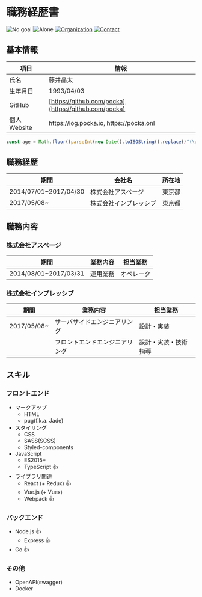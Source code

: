 # 職務経歴書

![No goal](https://img.shields.io/badge/career-building-yellow.svg)
![Alone](https://img.shields.io/badge/dependencies-none-brightgreen.svg)
[![Organization](https://img.shields.io/badge/organization-impv-brightgreen.svg)](https://www.impv.co.jp/)
[![Contact](https://img.shields.io/badge/contact-email-brightgreen.svg)](mailto:pockawoooh@gmail.com)


## 基本情報

項目|情報
---|---
氏名|藤井晶太
生年月日|1993/04/03
GitHub|[https://github.com/pocka](https://github.com/pocka)
個人Website|<https://log.pocka.io>, <https://pocka.onl>

```ts
const age = Math.floor((parseInt(new Date().toISOString().replace(/^(\d{4})-(\d{2})-(\d{2}).*$/, '$1$2$3')) - parseInt('19930403')) / 10000)
```

## 職務経歴

期間|会社名|所在地
---|---|---
2014/07/01~2017/04/30|株式会社アスページ|東京都
2017/05/08~|株式会社インプレッシブ|東京都

## 職務内容

### 株式会社アスページ

期間|業務内容|担当業務
---|---|---|
2014/08/01~2017/03/31|運用業務|オペレータ

### 株式会社インプレッシブ

期間|業務内容|担当業務
---|---|---|
2017/05/08~|サーバサイドエンジニアリング|設計・実装
||フロントエンドエンジニアリング|設計・実装・技術指導


## スキル

### フロントエンド
+ マークアップ
  - HTML
  - pug(f.k.a. Jade)
+ スタイリング
  - CSS
  - SASS(SCSS)
  - Styled-components
+ JavaScript
  - ES2015+
  - TypeScript :+1:
+ ライブラリ関連
  - React (+ Redux) :+1:
  - Vue.js (+ Vuex)
  - Webpack :+1:

### バックエンド

+ Node.js :+1:
  - Express :+1:
+ Go :+1:

### その他

+ OpenAPI(swagger)
+ Docker
